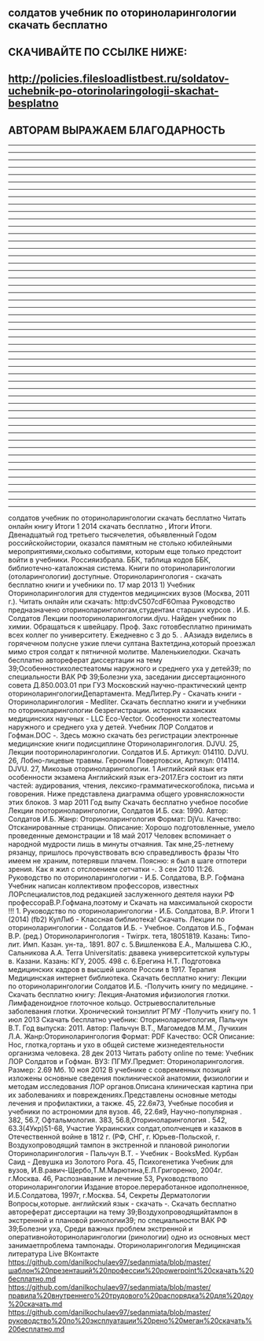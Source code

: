 солдатов учебник по оториноларингологии скачать бесплатно
--------------------------------------------------
СКАЧИВАЙТЕ ПО ССЫЛКЕ НИЖЕ:
--------------------------------------------------
http://policies.filesloadlistbest.ru/soldatov-uchebnik-po-otorinolaringologii-skachat-besplatno
--------------------------------------------------
АВТОРАМ ВЫРАЖАЕМ БЛАГОДАРНОСТЬ
--------------------------------------------------
--------------------------------------------------
--------------------------------------------------
--------------------------------------------------
--------------------------------------------------
--------------------------------------------------
--------------------------------------------------
--------------------------------------------------
--------------------------------------------------
--------------------------------------------------
--------------------------------------------------
--------------------------------------------------
--------------------------------------------------
--------------------------------------------------
--------------------------------------------------
--------------------------------------------------
--------------------------------------------------
--------------------------------------------------
--------------------------------------------------
--------------------------------------------------
--------------------------------------------------
--------------------------------------------------
--------------------------------------------------
--------------------------------------------------
--------------------------------------------------
--------------------------------------------------
--------------------------------------------------
--------------------------------------------------
--------------------------------------------------
--------------------------------------------------
--------------------------------------------------
--------------------------------------------------
--------------------------------------------------
--------------------------------------------------
--------------------------------------------------
--------------------------------------------------
--------------------------------------------------
--------------------------------------------------
--------------------------------------------------
--------------------------------------------------
--------------------------------------------------
--------------------------------------------------
--------------------------------------------------
--------------------------------------------------
--------------------------------------------------
--------------------------------------------------
--------------------------------------------------
--------------------------------------------------
--------------------------------------------------
--------------------------------------------------
--------------------------------------------------
солдатов учебник по оториноларингологии скачать бесплатно Читать онлайн книгу Итоги 1 2014 скачать бесплатно , Итоги Итоги. Двенадцатый год третьего тысячелетия, объявленный Годом российскойистории, оказался памятным не столько юбилейными мероприятиями,сколько событиями, которым еще только предстоит войти в учебники. Россияизбрала. ББК, таблица кодов ББК, библиотечно-каталожная система. Книги по оториноларингологии (отоларингологии) доступные. Оториноларингология - cкачать бесплатно книги и учебники по. 17 мар 2013  1) Учебник Оториноларингология для студентов медицинских вузов (Москва, 2011 г.).  Читать онлайн или скачать: http:dvC507cdF6Omaa Руководство предназначено оториноларингологам,студентам старших курсов . И.Б. Солдатов Лекции пооториноларингологии.djvu. Найден учебник по химии. Обращаться к швейцару. Проф. Захс готовбесплатно принимать всех коллег по университету. Ежедневно с 3 до 5. . ААзиадэ виделись в горячечном полусне узкие плечи султана Вахтетдина,который проезжал мимо строя солдат к пятничной молитве. Маленькиелодки. Скачать бесплатно автореферат диссертации на тему 39;Особенностихолестеатомы наружного и среднего уха у детей39; по специальности ВАК РФ 39;Болезни уха,  заседании диссертационного совета Д.850.003.01 при ГУЗ Московский научно-практический центр оториноларингологииДепартамента. МедЛитер.Ру - Скачать книги - Оториноларингология - Medliter. Скачать бесплатно книги и учебники по оториноларингологии безрегистрации. история казанских медицинских научных  - LLC Eco-Vector. Особенности холестеатомы наружного и среднего уха у детей. Учебник ЛОР Солдатов и Гофман.DOC -. Здесь можно скачать без регистрации электронные медицинские книги подисциплине Оториноларингология.  DJVU. 25, Лекции пооториноларингологии. Солдатов И.Б. Артикул: 014110. DJVU. 26, Лобно-лицевые травмы. Героним Повертовски, Артикул: 014114. DJVU. 27, Микозыв оториноларингологии. 1 Английский язык  егэ особенности экзамена Английский язык егэ-2017.Егэ состоит из пяти частей: аудирования, чтения, лексико-грамматическогоблока, письма и говорения. Ниже представлена диаграмма общего уровнясложности этих блоков. 3 мар 2011  Год выпу Скачать бесплатно учебное пособие Лекции пооториноларингологии, Солдатов И.Б. ска: 1990. Автор: Солдатов И.Б. Жанр: Оториноларингология Формат: DjVu. Качество: Отсканированные страницы. Описание: Хорошо подготовленные, умело проведенные демонстрации и
18 май 2017  Человек вспоминает о народной мудрости лишь в минуты отчаяния. Так мне,25-летнему рязанцу, пришлось прочувствовать всю справедливость фразы Что имеем  не храним, потерявши  плачем. Поясню: я был в шаге отпотери зрения. Как я жил с отслоением сетчатки -. 3 сен 2010  11:26. Руководство по оториноларингологии - И.Б. Солдатова, В.Р. Гофмана Учебник написан коллективом профессоров, известных ЛОРспециалистов,под редакцией заслуженного деятеля науки РФ профессораВ.Р.Гофмана,поэтому и  Скачать на максимальной скорости !!! 1. Руководство по оториноларингологии - И.Б. Солдатова, В.Р. Итоги  1 (2014) (fb2)  КулЛиб - Классная библиотека! Скачать. Лекции по оториноларингологии - Солдатов И.Б. - Учебное. Солдатов И.Б., Гофман В.Р. (ред.) Оториноларингология  - Twirpx. тета, 18051819.  Казань: Типо-лит. Имп. Казан. ун-та,. 1891.  807 с. 5.Вишленкова Е.А., Малышева С.Ю., Сальникова А.А. Terra Universitatis: двавека университетской культуры в. Казани.  Казань: КГУ, 2005.  498 с. 6.Ерегина Н.Т. Подготовка медицинских кадров в высшей школе России в 1917. Терапия  Медицинская интернет библиотека. Скачать бесплатно книгу: Лекции по оториноларингологии Солдатов И.Б. -Получить книгу по медицине. - Скачать бесплатно книгу: Лекция-Анатомия ифизиология глотки. Лимфаденоидное глоточное кольцо. Острыевоспалительные заболевания глотки. Хронический тонзиллит РГМУ -Получить книгу по. 1 июл 2013  Скачать бесплатно учебник: Оториноларингология, Пальчун В.Т. Год выпуска: 2011. Автор: Пальчун В.Т., Магомедов М.М., Лучихин Л.А. Жанр:Оториноларингология Формат: PDF Качество: OCR Описание: Нос, глотка,гортань и ухо в общей системе жизнедеятельности организма человека. 28 дек 2013  Читать работу online по теме: Учебник ЛОР Солдатов и Гофман. ВУЗ: ПГМУ.Предмет: Оториноларингология. Размер: 2.69 Mб. 10 ноя 2012  В учебнике с современных позиций изложены основные сведения поклинической анатомии, физиологии и методам исследования ЛОР органов.Описана клиническая картина при их заболеваниях и повреждениях.Представлены основные методы лечения и профилактики, а также. 45, 22.6я73, Учебные пособия и учебники по астрономии для вузов. 46, 22.6я9, Научно-популярная . 382, 56.7, Офтальмология. 383, 56.8,Оториноларингология . 542, 63.3(4Укр)51-68, Участие Украинских солдат,ополченцев и казаков в Отечественной войне в 1812 г. (РФ, СНГ, г. Юрьев-Польской, г. Воздухопроводящий тампон в экстренной и плановой ринологии
Оториноларингология - Пальчун В.Т. - Учебник - BooksMed. Курбан Саид - Девушка из Золотого Рога. 45, Психогенетика Учебник для вузов, И.В.равич-Щербо,Т.М.Марютина,Е.Л.Григоренко, 2004г. г.Москва. 46, Распознавание и лечение  53, Руководствопо оториноларингологии Издание второе.переработанное идополненное, И.Б.Солдатова, 1997г, г.Москва. 54, Секреты Дерматологии Вопросы,которые. английский язык - скачать -. Скачать бесплатно автореферат диссертации на тему 39;Воздухопроводящийтампон в экстренной и плановой ринологии39; по специальности ВАК РФ 39;Болезни уха,  Среди важных проблем экстренной и оперативнойоториноларингологии (ринологии) одно из основных мест занимаетпроблема тампонады. Оториноларингология  Медицинская литература Live  ВКонтакте
https://github.com/danilkochulaev97/sedanmiata/blob/master/шаблон%20презентаций%20профессии%20powerpoint%20скачать%20бесплатно.md
https://github.com/danilkochulaev97/sedanmiata/blob/master/правила%20внутреннего%20трудового%20распорядка%20для%20доу%20скачать.md
https://github.com/danilkochulaev97/sedanmiata/blob/master/руководство%20по%20эксплуатации%20рено%20меган%20скачать%20бесплатно.md